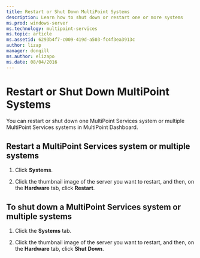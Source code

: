 ```yaml
---
title: Restart or Shut Down MultiPoint Systems
description: Learn how to shut down or restart one or more systems
ms.prod: windows-server
ms.technology: multipoint-services
ms.topic: article
ms.assetid: 6293b4f7-c009-419d-a503-fc4f3ea3913c
author: lizap
manager: dongill
ms.author: elizapo
ms.date: 08/04/2016
---
```

# Restart or Shut Down MultiPoint Systems
You can restart or shut down one MultiPoint Services system or multiple MultiPoint Services systems in MultiPoint Dashboard.  
  
## Restart a MultiPoint Services system or multiple systems  
  
1.  Click **Systems**.  
  
2.  Click the thumbnail image of the server you want to restart, and then, on the **Hardware** tab, click **Restart**.  
  
## To shut down a MultiPoint Services system or multiple systems  
  
1.  Click the **Systems** tab.  
  
2.  Click the thumbnail image of the server you want to restart, and then, on the **Hardware** tab, click **Shut Down**.